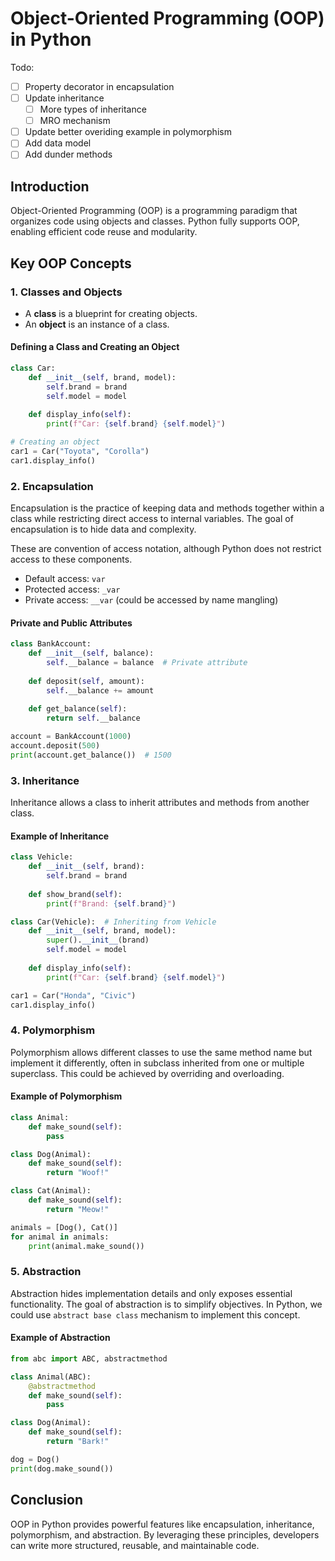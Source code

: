 # Object-Oriented Programming (OOP) in Python

Todo:
- [ ] Property decorator in encapsulation
- [ ] Update inheritance
    - [ ] More types of inheritance
    - [ ] MRO mechanism
- [ ] Update better overiding example in polymorphism
- [ ] Add data model
- [ ] Add dunder methods

## Introduction
Object-Oriented Programming (OOP) is a programming paradigm that organizes code using objects and classes. Python fully supports OOP, enabling efficient code reuse and modularity.

## Key OOP Concepts
### 1. **Classes and Objects**
- A **class** is a blueprint for creating objects.
- An **object** is an instance of a class.

#### Defining a Class and Creating an Object
```python
class Car:
    def __init__(self, brand, model):
        self.brand = brand
        self.model = model
    
    def display_info(self):
        print(f"Car: {self.brand} {self.model}")

# Creating an object
car1 = Car("Toyota", "Corolla")
car1.display_info()
```

### 2. **Encapsulation**
Encapsulation is the practice of keeping data and methods together within a class while restricting direct access to internal variables. The goal of encapsulation is to hide data and complexity.

These are convention of access notation, although Python does not restrict access to these components.
- Default access: `var`
- Protected access: `_var`
- Private access: `__var` (could be accessed by name mangling)

#### Private and Public Attributes
```python
class BankAccount:
    def __init__(self, balance):
        self.__balance = balance  # Private attribute
    
    def deposit(self, amount):
        self.__balance += amount
    
    def get_balance(self):
        return self.__balance

account = BankAccount(1000)
account.deposit(500)
print(account.get_balance())  # 1500
```

### 3. **Inheritance**
Inheritance allows a class to inherit attributes and methods from another class.

#### Example of Inheritance
```python
class Vehicle:
    def __init__(self, brand):
        self.brand = brand
    
    def show_brand(self):
        print(f"Brand: {self.brand}")

class Car(Vehicle):  # Inheriting from Vehicle
    def __init__(self, brand, model):
        super().__init__(brand)
        self.model = model
    
    def display_info(self):
        print(f"Car: {self.brand} {self.model}")

car1 = Car("Honda", "Civic")
car1.display_info()
```

### 4. **Polymorphism**
Polymorphism allows different classes to use the same method name but implement it differently, often in subclass inherited from one or multiple superclass. This could be achieved by overriding and overloading.

#### Example of Polymorphism
```python
class Animal:
    def make_sound(self):
        pass

class Dog(Animal):
    def make_sound(self):
        return "Woof!"

class Cat(Animal):
    def make_sound(self):
        return "Meow!"

animals = [Dog(), Cat()]
for animal in animals:
    print(animal.make_sound())
```

### 5. **Abstraction**
Abstraction hides implementation details and only exposes essential functionality. The goal of abstraction is to simplify objectives. In Python, we could use `abstract base class` mechanism to implement this concept.

#### Example of Abstraction
```python
from abc import ABC, abstractmethod

class Animal(ABC):
    @abstractmethod
    def make_sound(self):
        pass

class Dog(Animal):
    def make_sound(self):
        return "Bark!"

dog = Dog()
print(dog.make_sound())
```

## Conclusion
OOP in Python provides powerful features like encapsulation, inheritance, polymorphism, and abstraction. By leveraging these principles, developers can write more structured, reusable, and maintainable code.
